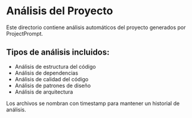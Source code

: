 # Análisis del Proyecto

Este directorio contiene análisis automáticos del proyecto generados por ProjectPrompt.

## Tipos de análisis incluidos:
- Análisis de estructura del código
- Análisis de dependencias
- Análisis de calidad del código
- Análisis de patrones de diseño
- Análisis de arquitectura

Los archivos se nombran con timestamp para mantener un historial de análisis.
